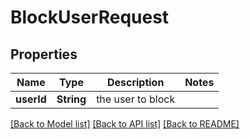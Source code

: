 # BlockUserRequest

## Properties
Name | Type | Description | Notes
------------ | ------------- | ------------- | -------------
**userId** | **String** | the user to block | 

[[Back to Model list]](../README.md#documentation-for-models) [[Back to API list]](../README.md#documentation-for-api-endpoints) [[Back to README]](../README.md)


